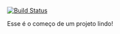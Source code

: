 [![Build Status](https://travis-ci.com/rstudio/bookdown-demo.svg?branch=master)](https://travis-ci.com/rstudio/bookdown-demo)

Esse é o começo de um projeto lindo!
